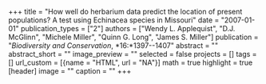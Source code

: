 +++
title = "How well do herbarium data predict the location of present populations? A test using Echinacea species in Missouri"
date = "2007-01-01"
publication_types = ["2"]
authors = ["Wendy L. Applequist", "D.J. McGlinn", "Michele Miller", "Quinn G. Long", "James S. Miller"]
publication = "_Biodiversity and Conservation_, *16:*1397--1407"
abstract = ""
abstract_short = ""
image_preview = ""
selected = false
projects = []
tags = []
url_custom = [{name = "HTML", url = "NA"}]
math = true
highlight = true
[header]
image = ""
caption = ""
+++
